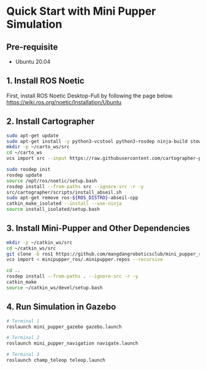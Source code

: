 # Quick Start with Mini Pupper Simulation

## Pre-requisite 

- Ubuntu 20.04

## 1. Install ROS Noetic 

First, install ROS Noetic Desktop-Full by following the page below.
https://wiki.ros.org/noetic/Installation/Ubuntu


## 2. Install Cartographer

```sh
sudo apt-get update
sudo apt-get install -y python3-vcstool python3-rosdep ninja-build stow
mkdir -p ~/carto_ws/src
cd ~/carto_ws
vcs import src --input https://raw.githubusercontent.com/cartographer-project/cartographer_ros/master/cartographer_ros.rosinstall
```

```sh
sudo rosdep init
rosdep update
source /opt/ros/noetic/setup.bash
rosdep install --from-paths src --ignore-src -r -y
src/cartographer/scripts/install_abseil.sh
sudo apt-get remove ros-${ROS_DISTRO}-abseil-cpp
catkin_make_isolated --install --use-ninja
source install_isolated/setup.bash
```

## 3. Install Mini-Pupper and Other Dependencies

```sh
mkdir -p ~/catkin_ws/src
cd ~/catkin_ws/src
git clone -b ros1 https://github.com/mangdangroboticsclub/mini_pupper_ros.git
vcs import < minipupper_ros/.minipupper.repos --recursive
```

```sh
cd ..
rosdep install --from-paths . --ignore-src -r -y
catkin_make
source ~/catkin_ws/devel/setup.bash
```

## 4. Run Simulation in Gazebo 


```sh
# Terminal 1
roslaunch mini_pupper_gazebo gazebo.launch
```

```sh
# Terminal 2
roslaunch mini_pupper_navigation navigate.launch
```

```sh
# Terminal 3
roslaunch champ_teleop teleop.launch
```



